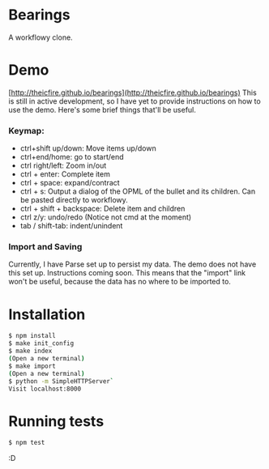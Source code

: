 # Bearings
A workflowy clone.

# Demo
[http://theicfire.github.io/bearings](http://theicfire.github.io/bearings)
This is still in active development, so I have yet to provide instructions on how to use the demo. Here's some brief things that'll be useful.

### Keymap:
- ctrl+shift up/down: Move items up/down
- ctrl+end/home: go to start/end
- ctrl right/left: Zoom in/out
- ctrl + enter: Complete item
- ctrl + space: expand/contract
- ctrl + s: Output a dialog of the OPML of the bullet and its children. Can be pasted directly to workflowy.
- ctrl + shift + backspace: Delete item and children
- ctrl z/y: undo/redo (Notice not cmd at the moment)
- tab / shift-tab: indent/unindent

### Import and Saving
Currently, I have Parse set up to persist my data. The demo does not have this set up. Instructions coming soon. This means that the "import" link won't be useful, because the data has no where to be imported to.


# Installation
```sh
$ npm install
$ make init_config
$ make index
(Open a new terminal)
$ make import
(Open a new terminal)
$ python -m SimpleHTTPServer`
Visit localhost:8000
```

# Running tests
```sh
$ npm test
```

:D

